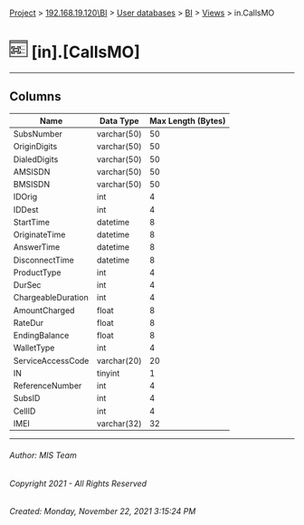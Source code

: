 #### 

[Project](../../../../index.md) > [192.168.19.120\\BI](../../../index.md) > [User databases](../../index.md) > [BI](../index.md) > [Views](Views.md) > in.CallsMO

# ![Views](../../../../Images/View32.png) [in].[CallsMO]

---

## <a name="#columns"></a>Columns

| Name | Data Type | Max Length (Bytes) |
|---|---|---|
| SubsNumber | varchar(50) | 50 |
| OriginDigits | varchar(50) | 50 |
| DialedDigits | varchar(50) | 50 |
| AMSISDN | varchar(50) | 50 |
| BMSISDN | varchar(50) | 50 |
| IDOrig | int | 4 |
| IDDest | int | 4 |
| StartTime | datetime | 8 |
| OriginateTime | datetime | 8 |
| AnswerTime | datetime | 8 |
| DisconnectTime | datetime | 8 |
| ProductType | int | 4 |
| DurSec | int | 4 |
| ChargeableDuration | int | 4 |
| AmountCharged | float | 8 |
| RateDur | float | 8 |
| EndingBalance | float | 8 |
| WalletType | int | 4 |
| ServiceAccessCode | varchar(20) | 20 |
| IN | tinyint | 1 |
| ReferenceNumber | int | 4 |
| SubsID | int | 4 |
| CellID | int | 4 |
| IMEI | varchar(32) | 32 |


---

###### Author:  MIS Team

###### Copyright 2021 - All Rights Reserved

###### Created: Monday, November 22, 2021 3:15:24 PM

